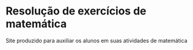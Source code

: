 # Resolução de exercícios de matemática
 Site produzido para auxiliar os alunos em suas atividades de matemática 
